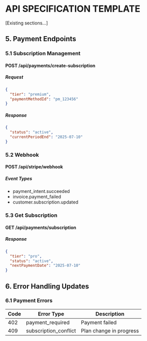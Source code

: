 # API SPECIFICATION TEMPLATE
<!-- Document Version: 1.1 -->
<!-- Last Updated: 2025-06-10 -->

[Existing sections...]

## 5. Payment Endpoints
### 5.1 Subscription Management
#### POST /api/payments/create-subscription
##### Request
```json
{
  "tier": "premium",
  "paymentMethodId": "pm_123456"
}
```

##### Response
```json
{
  "status": "active",
  "currentPeriodEnd": "2025-07-10"
}
```

### 5.2 Webhook
#### POST /api/stripe/webhook
##### Event Types
- payment_intent.succeeded
- invoice.payment_failed
- customer.subscription.updated

### 5.3 Get Subscription
#### GET /api/payments/subscription
##### Response
```json
{
  "tier": "pro",
  "status": "active",
  "nextPaymentDate": "2025-07-10"
}
```

## 6. Error Handling Updates
### 6.1 Payment Errors
| Code | Error Type | Description |
|------|------------|-------------|
| 402  | payment_required | Payment failed |
| 409  | subscription_conflict | Plan change in progress |